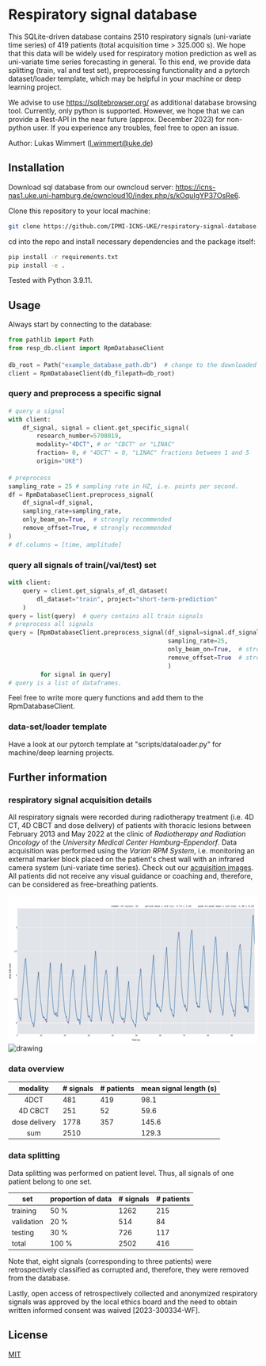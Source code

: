 # Respiratory signal database
This SQLite-driven database contains  2510 respiratory signals (uni-variate time series)  of 419 patients  (total acquisition time > 325.000 s).
We hope that this data will be widely used for respiratory motion prediction as well as uni-variate time series forecasting in general. 
To this end, we provide data splitting (train, val and test set), preprocessing functionality and a pytorch dataset/loader template, which may be helpful in your machine or deep learning project.

We advise to use https://sqlitebrowser.org/ as additional database browsing tool.
Currently, only python is supported. However, we hope that we can provide a Rest-API in the near future (approx. December 2023) for non-python user.
If you experience any troubles, feel free to open an issue.


Author: Lukas Wimmert ([l.wimmert@uke.de](mailto:author_email))



## Installation
Download sql database from our owncloud server:
https://icns-nas1.uke.uni-hamburg.de/owncloud10/index.php/s/kOquIgYP37OsRe6.



Clone this repository to your local machine:
```bash
git clone https://github.com/IPMI-ICNS-UKE/respiratory-signal-database.git
```

cd into the repo and install necessary dependencies and the package itself:
```bash
pip install -r requirements.txt
pip install -e .
```
Tested with Python 3.9.11.

## Usage
Always start by connecting to the database:

```python
from pathlib import Path
from resp_db.client import RpmDatabaseClient

db_root = Path("example_database_path.db")  # change to the downloaded db-file
client = RpmDatabaseClient(db_filepath=db_root)
```

### query and preprocess a specific signal
```python
# query a signal
with client:
    df_signal, signal = client.get_specific_signal(
        research_number=5708019,
        modality="4DCT", # or "CBCT" or "LINAC"
        fraction= 0, # "4DCT" = 0, "LINAC" fractions between 1 and 5
        origin="UKE")

# preprocess 
sampling_rate = 25 # sampling rate in HZ, i.e. points per second.
df = RpmDatabaseClient.preprocess_signal(  
    df_signal=df_signal,
    sampling_rate=sampling_rate,
    only_beam_on=True,  # strongly recommended
    remove_offset=True, # strongly recommended
)
# df.columns = [time, amplitude]
```

### query all signals of train(/val/test) set
```python
with client:
    query = client.get_signals_of_dl_dataset(
        dl_dataset="train", project="short-term-prediction"
    )
query = list(query)  # query contains all train signals
# preprocess all signals 
query = [RpmDatabaseClient.preprocess_signal(df_signal=signal.df_signal,
                                             sampling_rate=25,
                                             only_beam_on=True,  # strongly recommended
                                             remove_offset=True  # strongly recommended
                                             )
         for signal in query]
# query is a list of dataframes. 

```
Feel free to write more query functions and add them to the RpmDatabaseClient. 
###  data-set/loader template
Have a look at our pytorch template at "scripts/dataloader.py" for machine/deep learning projects.

## Further information
### respiratory signal acquisition details
All respiratory signals were recorded during radiotherapy treatment (i.e. 4D CT, 4D CBCT and dose delivery) of patients with thoracic lesions between February 2013 and May 2022 at the clinic of _Radiotherapy and Radiation Oncology_ of the _University Medical Center Hamburg-Eppendorf_.
Data acquisition was performed using the _Varian RPM System_, i.e. monitoring an external marker block placed on the patient's chest wall with an infrared camera system (uni-variate time series). Check out our [acquisition images](acquisition_setup_images).
All patients did not receive any visual guidance or coaching and, therefore, can be considered as free-breathing patients.


<img src="acquisition_setup_images/example_signal.png" alt="drawing" style="width:600px;"/>  <img src="acquisition_setup_images/acquisition_setup.png" alt="drawing" style="width:390px;"/>



### data overview

|     modality  | # signals | # patients | mean signal length (s) | 
|:-------------:|-----------|------------|------------------------|
|     4DCT      | 481       | 419        | 98.1                   |              
|    4D CBCT    | 251       | 52         | 59.6                   |              
| dose delivery | 1778      | 357        | 145.6                  |             
|      sum      | 2510      |            | 129.3                  |   


### data splitting
Data splitting was performed on patient level. Thus, all signals of one patient belong to one set.


| set        | proportion of data    | # signals | # patients |
|------------|-----------------------|-----------|------------|
| training   | 50 %                  | 1262      | 215        |
| validation | 20 %                  | 514       | 84         |
| testing    | 30 %                  | 726       | 117        |
| total      | 100 %                 | 2502      | 416        |

Note that, eight signals (corresponding to three patients) were retrospectively classified as corrupted and, therefore, they were removed from the database. 

Lastly, open access of retrospectively collected and anonymized respiratory signals was approved by the local ethics board and the need to obtain written informed consent was waived [2023-300334-WF].

###

## License
[MIT](https://choosealicense.com/licenses/mit/)